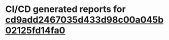 # CI/CD generated reports for [cd9add2467035d433d98c00a045b02125fd14fa0](https://github.com/hydephp/develop/commit/cd9add2467035d433d98c00a045b02125fd14fa0)

